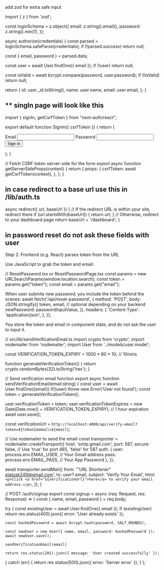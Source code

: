 add zod for extra safe input

import { z } from 'zod';

const loginSchema = z.object({
  email: z.string().email(),
  password: z.string().min(1),
});

async authorize(credentials) {
  const parsed = loginSchema.safeParse(credentials);
  if (!parsed.success) return null;

  const { email, password } = parsed.data;

  const user = await User.findOne({ email });
  if (!user) return null;

  const isValid = await bcrypt.compare(password, user.password);
  if (!isValid) return null;

  return {
    id: user._id.toString(),
    name: user.name,
    email: user.email,
  };
}


## ** singIn page will look like this
import { signIn, getCsrfToken } from "next-auth/react";

export default function SignIn({ csrfToken }) {
  return (
    <form method="post" action="/api/auth/callback/credentials">
      <input name="csrfToken" type="hidden" defaultValue={csrfToken} />
      <label>
        Email
        <input name="email" type="text" />
      </label>
      <label>
        Password
        <input name="password" type="password" />
      </label>
      <button type="submit">Sign in</button>
    </form>
  );
}

// Fetch CSRF token server-side for the form
export async function getServerSideProps(context) {
  return {
    props: {
      csrfToken: await getCsrfToken(context),
    },
  };
}


## in case redirect to a base url use this in /lib/auth.ts
async redirect({ url, baseUrl }) {
      // If the redirect URL is within your site, redirect there
      if (url.startsWith(baseUrl)) {
        return url;
      }
      // Otherwise, redirect to your dashboard page
      return baseUrl + '/dashboard';
    }

## in password reset do not ask these fields with user

Step 2: Frontend (e.g. React) parses token from the URL

Use JavaScript to grab the token and email:

// ResetPassword.tsx or ResetPasswordPage.tsx
const params = new URLSearchParams(window.location.search);
const token = params.get("token");
const email = params.get("email");

When user submits new password, you include the token behind the scenes:
await fetch('/api/reset-password', {
  method: 'POST',
  body: JSON.stringify({
    token,
    email, // optional depending on your backend
    newPassword: passwordInputValue,
  }),
  headers: {
    'Content-Type': 'application/json',
  },
});

You store the token and email in component state, and do not ask the user to input it.



















// src/lib/sendVerificationEmail.ts 
import crypto from 'crypto';
import nodemailer from 'nodemailer';
import User from '../models/user.model';


const VERIFICATION_TOKEN_EXPIRY = 1000 * 60 * 10; // 10mins

function generateVerificationToken() {
  return crypto.randomBytes(32).toString('hex');
}

// Send verification email function
export async function sendVerificationEmail(email:string) {
  const user = await User.findOne({email})
  if(!user) throw new Error('User not found');
  const token = generateVerificationToken();

  user.verificationToken = token;
  user.verificationTokenExpires = new Date(Date.now() + VERIFICATION_TOKEN_EXPIRY); // 1 hour expiration
  await user.save();

  const verificationUrl = `http://localhost:4000/api/verify-email?token=${token}&email=${email}`;

  // Use nodemailer to send the email
  const transporter = nodemailer.createTransport({
    host: 'smtp.gmail.com',
    port: 587,
    secure: false, // Use 'true' for port 465, 'false' for 587
    auth: {
      user: process.env.EMAIL_USER, // Your Gmail address
      pass: process.env.EMAIL_PASS, // Your App Password
    },
  });

  await transporter.sendMail({
    from: '"URL Shortener" <statusk249@gmail.com>',
    to: user?.email,
    subject: 'Verify Your Email',
    html: `<p>Click <a href="${verificationUrl}">here</a> to verify your email address.</p>`,
  });
}



// POST /auth/signup
export const signup = async (req: Request, res: Response) => {
  const { name, email, password } = req.body;

  try {
    const existingUser = await User.findOne({ email });
    if (existingUser) return res.status(400).json({ error: 'User already exists' });

    const hashedPassword = await bcrypt.hash(password, SALT_ROUNDS);

    const newUser = new User({ name, email, password: hashedPassword });
    await newUser.save();

    sendVerificationEmail(email)

    return res.status(201).json({ message: 'User created successfully' });
  } catch (err) {
    return res.status(500).json({ error: 'Server error' });
  }
};
